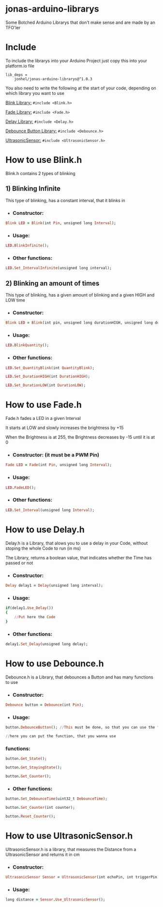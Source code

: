 # jonas-arduino-librarys
Some Botched Arduino Librarys that don't make sense and are made by an TFO'ler

# Include
To include the librarys into your Arduino Project just copy this into your platform.io file
```
lib_deps = 
    jonhel/jonas-arduino-librarys@^1.0.3
```
You also need to write the following at the start of your code, depending on which library you want to use

[Blink Library:](https://github.com/JonasHellrigl/jonas-arduino-librarys/blob/main/README.md#how-to-use-blinkh) ```#include <Blink.h>```

[Fade Library:](https://github.com/JonasHellrigl/jonas-arduino-librarys/blob/main/README.md#how-to-use-fadeh) ```#include <Fade.h>```

[Delay Library:](https://github.com/JonasHellrigl/jonas-arduino-librarys/blob/main/README.md#how-to-use-delayh) ```#include <Delay.h>```

[Debounce Button Library:](https://github.com/JonasHellrigl/jonas-arduino-librarys/blob/main/README.md#how-to-use-debounceh) ```#include <Debounce.h>```

[UltrasonicSensor:](https://github.com/JonasHellrigl/jonas-arduino-librarys/blob/main/README.md#how-to-use-ultrasonicsensorh) ```#include <UltrasonicSensor.h>```

# How to use Blink.h
Blink.h contains 2 types of blinking
## 1) Blinking Infinite
This type of blinking, has a constant interval, that it blinks in

- ### Constructor: 
```ruby
Blink LED = Blink(int Pin, unsigned long Interval);
```
- ### Usage:
```ruby
LED.BlinkInfinite();
```
- ### Other functions:
```ruby
LED.Set_IntervalInfinite(unsigned long interval);
```

## 2) Blinking an amount of times
This type of blinking, has a given amount of blinking and a given HIGH and LOW time

- ### Constructor: 
```ruby
Blink LED = Blink(int pin, unsigned long durationHIGH, unsigned long durationLOW, int quantityBlink);
```
- ### Usage:
```ruby
LED.BlinkQuantity();
```
- ### Other functions:
```ruby
LED.Set_QuantityBlink(int QuantityBlink);
```
```ruby
LED.Set_DurationHIGH(int DurationHIGH);
```
```ruby
LED.Set_DurationLOW(int DurationLOW);
```


# How to use Fade.h
Fade.h fades a LED in a given Interval

It starts at LOW and slowly increases the brightness by +15

When the Brightness is at 255, the Brightness decreases by -15 until it is at 0

- ### Constructor: (it must be a PWM Pin)
```ruby
Fade LED = Fade(int Pin, unsigned long Interval);
```
- ### Usage:
```ruby
LED.FadeLED();
```
- ### Other functions:
```ruby
LED.Set_Interval(unsigned long Interval);
```

# How to use Delay.h
Delay.h is a Library, that alows you to use a delay in your Code, without stoping the whole Code to run (in ms)

The Library, returns a boolean value, that indicates whether the Time has passed or not

- ### Constructor:
```ruby
Delay delay1 = Delay(unsigned long interval);
```
- ### Usage:
```ruby
if(delay1.Use_Delay())
{
    //Put here the Code
}
```
- ### Other functions:
```ruby
delay1.Set_Delay(unsigned long delay);
```

# How to use Debounce.h
Debounce.h is a Library, that debounces a Button and has many functions to use

- ### Constructor:
```ruby
Debounce button = Debounce(int Pin);
```
- ### Usage:
```ruby
button.DebounceButton(); //This must be done, so that you can use the functions of the Button

//here you can put the function, that you wanna use
```
### functions:
```ruby
button.Get_State();
```
```ruby
button.Get_StayingState();
```
```ruby
button.Get_Counter();
```

- ### Other functions:
```ruby
button.Set_DebounceTime(uint32_t DebounceTime);
```
```ruby
button.Set_Counter(int counter);
```
```ruby
button.Reset_Counter();
```

# How to use UltrasonicSensor.h
UltrasonicSensor.h is a library, that measures the Distance from a UltrasonicSensor and returns it in cm

- ### Constructor: 
```ruby
UltrasonicSensor Sensor = UltrasonicSensor(int echoPin, int triggerPin);
```
- ### Usage:
```ruby
long distance = Sensor.Use_UltrasonicSensor();
```
